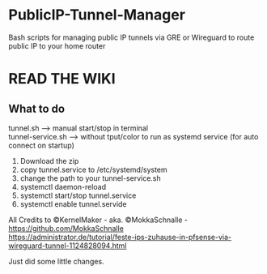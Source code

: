 # PublicIP-Tunnel-Manager
Bash scripts for managing public IP tunnels via GRE or Wireguard to route public IP to your home router

# READ THE WIKI

## What to do
tunnel.sh --> manual start/stop in terminal  
tunnel-service.sh --> without tput/color to run as systemd service (for auto connect on startup)  

1. Download the zip
2. copy tunnel.service to /etc/systemd/system
3. change the path to your tunnel-service.sh
4. systemctl daemon-reload
5. systemctl start/stop tunnel.service
6. systemctl enable tunnel.servide

All Credits to ©KernelMaker - aka. ©MokkaSchnalle - https://github.com/MokkaSchnalle  
https://administrator.de/tutorial/feste-ips-zuhause-in-pfsense-via-wireguard-tunnel-1124828094.html  

Just did some little changes.
